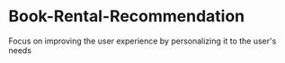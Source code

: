 # Book-Rental-Recommendation
Focus on improving the user experience by personalizing it to the user's needs
